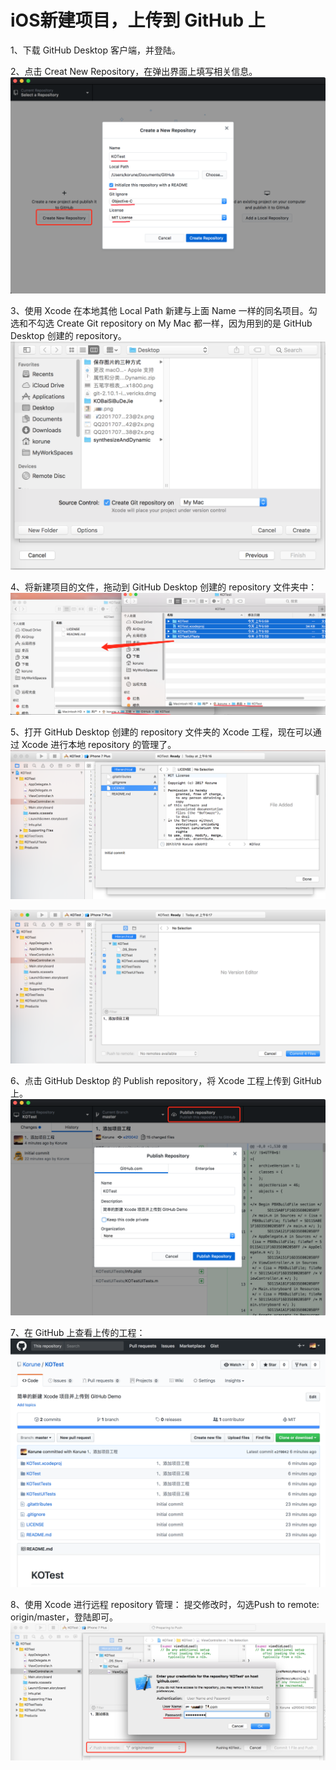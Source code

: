 # iOS新建项目，上传到 GitHub 上
1、下载 GitHub Desktop 客户端，并登陆。

2、点击 Creat New Repository，在弹出界面上填写相关信息。
![Image text](https://raw.githubusercontent.com/Korune/KOTest/master/screenshots/2.png)

3、使用 Xcode 在本地其他 Local Path 新建与上面 Name 一样的同名项目。勾选和不勾选 Create Git repository on My Mac 都一样，因为用到的是  GitHub Desktop 创建的 repository。
![Image text](https://raw.githubusercontent.com/Korune/KOTest/master/screenshots/3.png)

4、将新建项目的文件，拖动到 GitHub Desktop 创建的 repository 文件夹中：
![Image text](https://raw.githubusercontent.com/Korune/KOTest/master/screenshots/4.png)

5、打开 GitHub Desktop 创建的 repository 文件夹的 Xcode 工程，现在可以通过 Xcode 进行本地 repository 的管理了。
![Image text](https://raw.githubusercontent.com/Korune/KOTest/master/screenshots/5.1.png)

![Image text](https://raw.githubusercontent.com/Korune/KOTest/master/screenshots/5.2.png)

6、点击 GitHub Desktop 的 Publish repository，将 Xcode 工程上传到 GitHub上。
![Image text](https://raw.githubusercontent.com/Korune/KOTest/master/screenshots/6.png)

7、在 GitHub 上查看上传的工程：
![Image text](https://raw.githubusercontent.com/Korune/KOTest/master/screenshots/7.png)

8、使用 Xcode 进行远程 repository 管理：
提交修改时，勾选Push to remote: origin/master，登陆即可。
![Image text](https://raw.githubusercontent.com/Korune/KOTest/master/screenshots/8.png)

